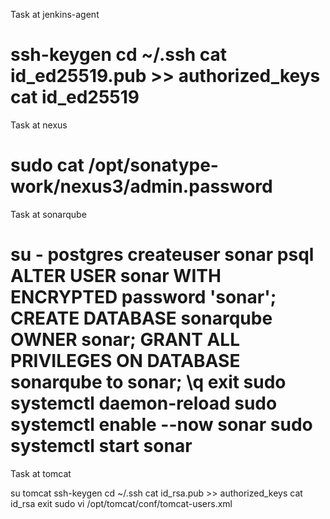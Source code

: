 Task at jenkins-agent

ssh-keygen
cd ~/.ssh
cat id_ed25519.pub >> authorized_keys
cat id_ed25519
=============================================
Task at nexus

sudo cat /opt/sonatype-work/nexus3/admin.password
===============================================
Task at sonarqube

su - postgres
createuser sonar
psql
ALTER USER sonar WITH ENCRYPTED password 'sonar';
CREATE DATABASE sonarqube OWNER sonar;
GRANT ALL PRIVILEGES ON DATABASE sonarqube to sonar; 
\q
exit
sudo systemctl daemon-reload
sudo systemctl enable --now sonar
sudo systemctl start sonar
==================================================
Task at tomcat

su tomcat
ssh-keygen
cd ~/.ssh
cat id_rsa.pub >> authorized_keys
cat id_rsa
exit
sudo vi /opt/tomcat/conf/tomcat-users.xml
<role rolename="manager-script"/>
<role rolename="admin-gui"/>
<role rolename="manager-gui"/>
<user username="tomcat" password="tomcat" roles="manager-script,admin-gui,manager-gui"/>